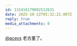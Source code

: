 ```yaml
---
id: 115416179802512631
date: 2025-10-22T05:32:22.007Z
reply: true
media_attachments: 0
---
```


<p><span class="h-card" translate="no"><a href="https://mastodon.social/@acevs" class="u-url mention" rel="nofollow noopener" target="_blank">@<span>acevs</span></a></span> 老古董了。</p>
